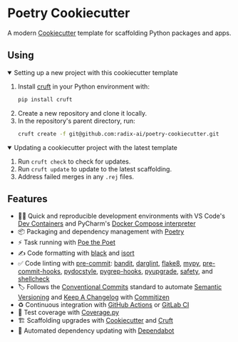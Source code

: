 # Poetry Cookiecutter

A modern [Cookiecutter](https://cookiecutter.readthedocs.io) template for scaffolding Python packages and apps.

## Using

<details open>
<summary>Setting up a new project with this cookiecutter template</summary>

1. Install [cruft](https://cruft.github.io/cruft/) in your Python environment with:
   ```bash
   pip install cruft
   ```
2. Create a new repository and clone it locally.
3. In the repository's parent directory, run:
   ```bash
   cruft create -f git@github.com:radix-ai/poetry-cookiecutter.git
   ```

</details>

<details open>
<summary>Updating a cookiecutter project with the latest template</summary>

1. Run `cruft check` to check for updates.
2. Run `cruft update` to update to the latest scaffolding.
3. Address failed merges in any `.rej` files.

</details>

## Features

- 🧑‍💻 Quick and reproducible development environments with VS Code's [Dev Containers](https://code.visualstudio.com/docs/remote/containers) and PyCharm's [Docker Compose interpreter](https://www.jetbrains.com/help/pycharm/using-docker-compose-as-a-remote-interpreter.html#docker-compose-remote)
- 📦 Packaging and dependency management with [Poetry](https://github.com/python-poetry/poetry)
- ⚡️ Task running with [Poe the Poet](https://github.com/nat-n/poethepoet)
- ✍️ Code formatting with [black](https://github.com/psf/black) and [isort](https://github.com/PyCQA/isort)
- ✅ Code linting with [pre-commit](https://pre-commit.com/): [bandit](https://github.com/PyCQA/bandit), [darglint](https://github.com/terrencepreilly/darglint), [flake8](https://github.com/PyCQA/flake8), [mypy](https://github.com/python/mypy), [pre-commit-hooks](https://github.com/pre-commit/pre-commit-hooks), [pydocstyle](https://github.com/PyCQA/pydocstyle), [pygrep-hooks](https://github.com/pre-commit/pygrep-hooks), [pyupgrade](https://github.com/asottile/pyupgrade), [safety](https://github.com/pyupio/safety), and [shellcheck](https://github.com/koalaman/shellcheck)
- 🏷 Follows the [Conventional Commits](https://www.conventionalcommits.org/) standard to automate [Semantic Versioning](https://semver.org/) and [Keep A Changelog](https://keepachangelog.com/) with [Commitizen](https://github.com/commitizen-tools/commitizen)
- ♻️ Continuous integration with [GitHub Actions](https://docs.github.com/en/actions) or [GitLab CI](https://docs.gitlab.com/ee/ci/)
- 🧪 Test coverage with [Coverage.py](https://github.com/nedbat/coveragepy)
- 🏗 Scaffolding upgrades with [Cookiecutter](https://github.com/cookiecutter/cookiecutter) and [Cruft](https://github.com/cruft/cruft)
- 🧰 Automated dependency updating with [Dependabot](https://docs.github.com/en/code-security/supply-chain-security/keeping-your-dependencies-updated-automatically/about-dependabot-version-updates)
